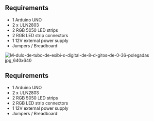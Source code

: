## Requirements
- 1 Arduino UNO
- 2 x ULN2803
- 2 RGB 5050 LED strips
- 2 RGB LED strip connectors
- 1 12V external power supply
- Jumpers / Breadboard

![M-dulo-de-tubo-de-exibi-o-digital-de-8-d-gitos-de-0-36-polegadas jpg_640x640](https://user-images.githubusercontent.com/32433498/125779336-67515537-759d-4f80-95a4-1a9becc4962b.jpg)

## Requirements
- 1 Arduino UNO
- 2 x ULN2803
- 2 RGB 5050 LED strips
- 2 RGB LED strip connectors
- 1 12V external power supply
- Jumpers / Breadboard
